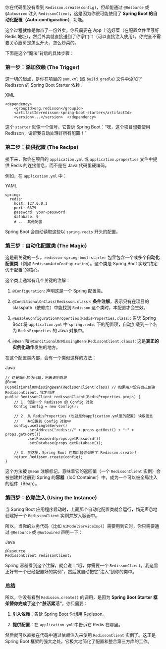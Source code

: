 
你在代码里没有看到 `Redisson.create(config)`，但却能通过 `@Resource` 或 `@Autowired` 注入 `RedissonClient`，这是因为你很可能使用了 **Spring Boot 的自动化配置（Auto-configuration）** 功能。

这个过程就像是你点了一份外卖，你只需要在 App 上选好菜（在配置文件里写好 Redis 地址），然后外卖就直接送到了你家门口（可以直接注入使用），你完全不需要关心厨房是怎么开火、怎么炒菜的。

下面是这个“魔法”背后的具体步骤：

### 第一步：添加依赖 (The Trigger)

这一切的起点，是你在项目的 `pom.xml` (或 `build.gradle`) 文件中添加了 Redisson 的 Spring Boot Starter 依赖：

XML

```
<dependency>
    <groupId>org.redisson</groupId>
    <artifactId>redisson-spring-boot-starter</artifactId>
    <version>...</version>  </dependency>
```

这个 `starter` 就像一个信号，它告诉 Spring Boot：“嘿，这个项目想要使用 Redisson，请帮我自动处理好所有配置！”

### 第二步：提供配置 (The Recipe)

接下来，你会在项目的 `application.yml` 或 `application.properties` 文件中提供 Redis 的连接信息，而不是在 Java 代码里硬编码。

例如，在 `application.yml` 中：

YAML

```
spring:
  redis:
    host: 127.0.0.1
    port: 6379
    password: your-password
    database: 0
    # ... 其他配置
```

Spring Boot 会自动读取这些以 `spring.redis` 开头的配置。

### 第三步：自动化配置类 (The Magic)

这是最关键的一步。`redisson-spring-boot-starter` 包里包含一个或多个**自动化配置类**（例如 `RedissonAutoConfiguration`）。这个类是 Spring Boot 实现“约定优于配置”的核心。

这个类上通常有几个关键的注解：

1. `@Configuration`: 声明这是一个 Spring 配置类。
    
2. `@ConditionalOnClass(Redisson.class)`: **条件注解**，表示只有在项目的 classpath（依赖库）中能找到 `Redisson` 这个类时，本配置才会生效。
    
3. `@EnableConfigurationProperties(RedisProperties.class)`: 告诉 Spring Boot 将 `application.yml` 中 `spring.redis` 下的配置项，自动加载到一个名为 `RedisProperties` 的 Java 对象中。
    
4. `@Bean` 和 `@ConditionalOnMissingBean(RedissonClient.class)`: 这是**真正的实例化动作**发生的地方。
    

在这个配置类内部，会有一个类似这样的方法：

Java

```
// 这是简化的伪代码，用来说明原理
@Bean
@ConditionalOnMissingBean(RedissonClient.class) // 如果用户没有自己创建 RedissonClient，我才创建
public RedissonClient redissonClient(RedisProperties props) {
    // 1. 创建一个 Redisson 的 Config 对象
    Config config = new Config();
    
    // 2. 从 RedisProperties (也就是你application.yml里的配置) 读取信息
    //    并设置到 Config 对象中
    config.useSingleServer()
          .setAddress("redis://" + props.getHost() + ":" + props.getPort())
          .setPassword(props.getPassword())
          .setDatabase(props.getDatabase());

    // 3. 在这里，Spring Boot 在幕后替你调用了 Redisson.create！
    return Redisson.create(config); 
}
```

这个方法被 `@Bean` 注解标记，意味着它的返回值（一个 `RedissonClient` 实例）会被创建并注册到 Spring 的**容器**（IoC Container）中，成为一个可以被全局注入的组件（Bean）。

### 第四步：依赖注入 (Using the Instance)

当 Spring Boot 应用程序启动时，上面那个自动化配置类就会运行，悄无声息地创建好一个 `RedissonClient` 实例并放入容器中。

所以，当你的业务代码（比如 `AiModelServiceImpl`）需要用到它时，你只需要通过 `@Resource` 或 `@Autowired` 声明一下：

Java

```
@Resource
RedissonClient redissonClient;
```

Spring 容器看到这个注解，就会说：“哦，你需要一个 `RedissonClient`，我这里正好有一个已经配置好的实例”，然后就自动把它“注入”到你的类中。

### 总结

所以，你没有看到 `Redisson.create()` 的调用，是因为 **Spring Boot Starter 框架替你完成了这个“脏活累活”**。你只需要：

1. **引入依赖**：告诉 Spring Boot 你想用 Redisson。
    
2. **提供配置**：在 `application.yml` 中告诉它 Redis 在哪里。
    

然后就可以直接在代码中通过依赖注入来使用 `RedissonClient` 实例了。这正是 Spring Boot 框架的强大之处，它极大地简化了配置和整合第三方库的工作。